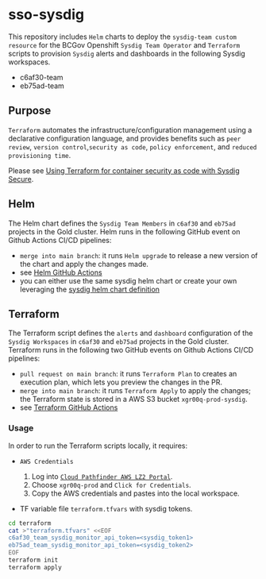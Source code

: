 # sso-sysdig

This repository includes `Helm` charts to deploy the `sysdig-team custom resource` for the BCGov Openshift `Sysdig Team Operator` and `Terraform` scripts to provision `Sysdig` alerts and dashboards in the following Sysdig workspaces.

- c6af30-team
- eb75ad-team

## Purpose

`Terraform` automates the infrastructure/configuration management using a declarative configuration language, and provides benefits such as `peer review`, `version control`,`security as code`, `policy enforcement`, and `reduced provisioning time`.

Please see [Using Terraform for container security as code with Sysdig Secure](https://sysdig.com/blog/using-terraform-for-container-security-as-code/).

## Helm

The Helm chart defines the `Sysdig Team Members` in `c6af30` and `eb75ad` projects in the Gold cluster. Helm runs in the following GitHub event on Github Actions CI/CD pipelines:

- `merge into main branch`: it runs `Helm upgrade` to release a new version of the chart and apply the changes made.
- see [Helm GitHub Actions](.github/workflows/sysdig-teams.yml)
- you can either use the same sysdig helm chart or create your own leveraging the [sysdig helm chart definition](https://github.com/bcgov/sso-helm-charts/tree/main/charts/sysdig)

## Terraform

The Terraform script defines the `alerts` and `dashboard` configuration of the `Sysdig Workspaces` in `c6af30` and `eb75ad` projects in the Gold cluster. Terraform runs in the following two GitHub events on Github Actions CI/CD pipelines:

- `pull request on main branch`: it runs `Terraform Plan` to creates an execution plan, which lets you preview the changes in the PR.
- `merge into main branch`: it runs `Terraform Apply` to apply the changes; the Terraform state is stored in a AWS S3 bucket `xgr00q-prod-sysdig`.
- see [Terraform GitHub Actions](.github/workflows/terraform.yml)

### Usage

In order to run the Terraform scripts locally, it requires:

- `AWS Credentials`

  1. Log into [`Cloud Pathfinder AWS LZ2 Portal`](https://oidc.gov.bc.ca/auth/realms/umafubc9/protocol/saml/clients/amazon-aws).
  1. Choose `xgr00q-prod` and `Click for Credentials`.
  1. Copy the AWS credentials and pastes into the local workspace.

- TF variable file `terraform.tfvars` with sysdig tokens.

```sh
cd terraform
cat >"terraform.tfvars" <<EOF
c6af30_team_sysdig_monitor_api_token=<sysdig_token1>
eb75ad_team_sysdig_monitor_api_token=<sysdig_token2>
EOF
terraform init
terraform apply
```
